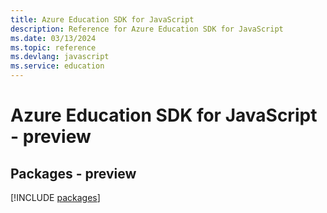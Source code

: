 ```yaml
---
title: Azure Education SDK for JavaScript
description: Reference for Azure Education SDK for JavaScript
ms.date: 03/13/2024
ms.topic: reference
ms.devlang: javascript
ms.service: education
---
```

# Azure Education SDK for JavaScript - preview
## Packages - preview
[!INCLUDE [packages](education-index.md)]